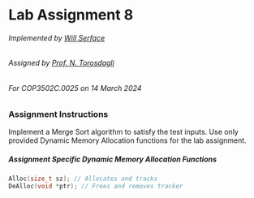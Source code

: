 # Lab Assignment 8
###### Implemented by [Will Serface](https://github.com/willserface)
###### Assigned by [Prof. N. Torosdagli](https://github.com/neslimsah/lab_8)
###### For COP3502C.0025 on 14 March 2024
### Assignment Instructions
Implement a Merge Sort algorithm to satisfy the test inputs.
Use only provided Dynamic Memory Allocation functions 
for the lab assignment. 

##### Assignment Specific Dynamic Memory Allocation Functions
```c 
Alloc(size_t sz); // Allocates and tracks
DeAlloc(void *ptr); // Frees and removes tracker
```